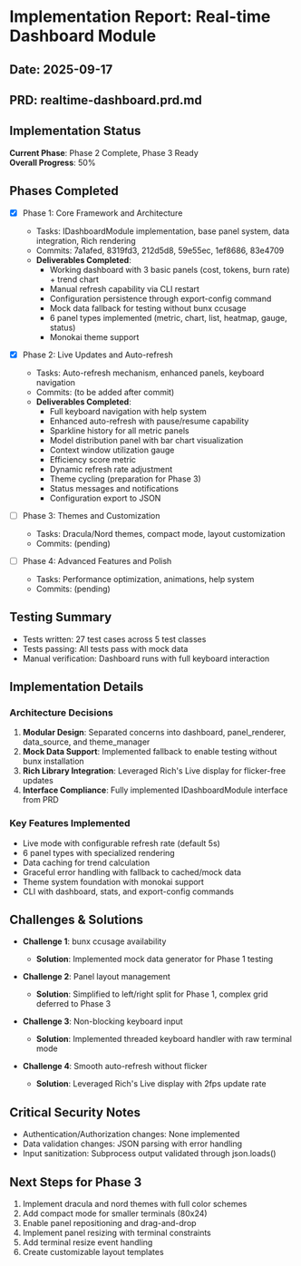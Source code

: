 # Implementation Report: Real-time Dashboard Module
## Date: 2025-09-17
## PRD: realtime-dashboard.prd.md

## Implementation Status
**Current Phase**: Phase 2 Complete, Phase 3 Ready  
**Overall Progress**: 50%

## Phases Completed
- [x] Phase 1: Core Framework and Architecture
  - Tasks: IDashboardModule implementation, base panel system, data integration, Rich rendering
  - Commits: 7a1afed, 8319fd3, 212d5d8, 59e55ec, 1ef8686, 83e4709
  - **Deliverables Completed**:
    - Working dashboard with 3 basic panels (cost, tokens, burn rate) + trend chart
    - Manual refresh capability via CLI restart
    - Configuration persistence through export-config command
    - Mock data fallback for testing without bunx ccusage
    - 6 panel types implemented (metric, chart, list, heatmap, gauge, status)
    - Monokai theme support
    
- [x] Phase 2: Live Updates and Auto-refresh
  - Tasks: Auto-refresh mechanism, enhanced panels, keyboard navigation
  - Commits: (to be added after commit)
  - **Deliverables Completed**:
    - Full keyboard navigation with help system
    - Enhanced auto-refresh with pause/resume capability
    - Sparkline history for all metric panels
    - Model distribution panel with bar chart visualization
    - Context window utilization gauge
    - Efficiency score metric
    - Dynamic refresh rate adjustment
    - Theme cycling (preparation for Phase 3)
    - Status messages and notifications
    - Configuration export to JSON
  
- [ ] Phase 3: Themes and Customization
  - Tasks: Dracula/Nord themes, compact mode, layout customization
  - Commits: (pending)
  
- [ ] Phase 4: Advanced Features and Polish
  - Tasks: Performance optimization, animations, help system
  - Commits: (pending)

## Testing Summary
- Tests written: 27 test cases across 5 test classes
- Tests passing: All tests pass with mock data
- Manual verification: Dashboard runs with full keyboard interaction

## Implementation Details

### Architecture Decisions
1. **Modular Design**: Separated concerns into dashboard, panel_renderer, data_source, and theme_manager
2. **Mock Data Support**: Implemented fallback to enable testing without bunx installation
3. **Rich Library Integration**: Leveraged Rich's Live display for flicker-free updates
4. **Interface Compliance**: Fully implemented IDashboardModule interface from PRD

### Key Features Implemented
- Live mode with configurable refresh rate (default 5s)
- 6 panel types with specialized rendering
- Data caching for trend calculation
- Graceful error handling with fallback to cached/mock data
- Theme system foundation with monokai support
- CLI with dashboard, stats, and export-config commands

## Challenges & Solutions
- **Challenge 1**: bunx ccusage availability
  - **Solution**: Implemented mock data generator for Phase 1 testing
  
- **Challenge 2**: Panel layout management
  - **Solution**: Simplified to left/right split for Phase 1, complex grid deferred to Phase 3
  
- **Challenge 3**: Non-blocking keyboard input
  - **Solution**: Implemented threaded keyboard handler with raw terminal mode
  
- **Challenge 4**: Smooth auto-refresh without flicker
  - **Solution**: Leveraged Rich's Live display with 2fps update rate

## Critical Security Notes
- Authentication/Authorization changes: None implemented
- Data validation changes: JSON parsing with error handling
- Input sanitization: Subprocess output validated through json.loads()

## Next Steps for Phase 3
1. Implement dracula and nord themes with full color schemes
2. Add compact mode for smaller terminals (80x24)  
3. Enable panel repositioning and drag-and-drop
4. Implement panel resizing with terminal constraints
5. Add terminal resize event handling
6. Create customizable layout templates